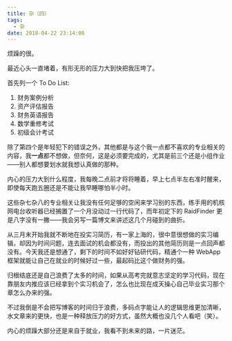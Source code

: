 ```yaml
---
title: 杂（四）
tags:
  - 杂
date: 2018-04-22 23:14:00
---
```



烦躁的很。

最近心头一直堵着，有形无形的压力大到快把我压垮了。

首先列一个 To Do List:

1. 财务案例分析
2. 资产评估报告
3. 财务英语报告
4. 数学重修考试
5. 初级会计考试

除了第四个是年轻犯下的错误之外，其他都是与这个我一点都不喜欢的专业相关的内容，我**一点**都不想做，但奈何，这是必须要完成的，尤其是前三个还是小组作业——别人都想要划水就我想认真做的那种。

内心的压力大到什么程度，我每晚二点前才将将睡着，早上七点半左右准时醒来，即使每天跑五圈还是不能让我早睡哪怕半小时。

这些杂七杂八的专业相关让我没有任何足够的空闲来学习别的东西，练手用的机核网电台收听器已经搁置了一个月没动过一行代码了，而年初定下的 RaidFinder 更是八字没有一撇——我会另写一篇博文来讲述这几个月碰到的曲折。

从三月末开始我就不断地在投实习简历，有一家上海的，很中意很想做的实习编辑，却因为时间问题，连去面试的机会都没有，而投出的其他简历则是一点回声都没有。今天我还是想通了，剩下的时间不如好好钻研代码，精通个一种 WebApp 框架就能让自己在就业的时候好过一些，最起码比这个做财务的强。

归根结底还是自己浪费了太多的时间，如果从高考完就意志坚定的学习代码，现在靠朋友内推应该已经拿到个实习机会了，怎么也比现在成天操心自己毕业实习那个章怎么办来的强。

不过我倒是不会把写博客的时间归于浪费，多码点字能让人的逻辑思维更加清晰，水文章来的更快，也是一种释放压力的好方式，虽然大概也没几个人看吧（笑）。

内心的烦躁大部分还是来自于就业，我看不到未来的路，一片迷茫。